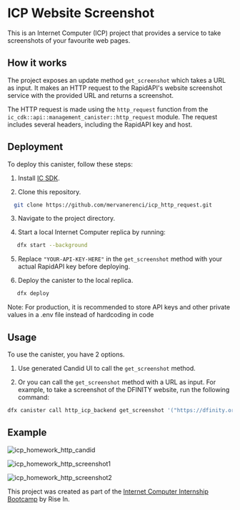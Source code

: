 # ICP Website Screenshot 

This is an Internet Computer (ICP) project that provides a service to take screenshots of your favourite web pages.

## How it works

The project exposes an update method `get_screenshot` which takes a URL as input. It makes an HTTP request to the RapidAPI's website screenshot service with the provided URL and returns a screenshot.

The HTTP request is made using the `http_request` function from the `ic_cdk::api::management_canister::http_request` module. The request includes several headers, including the RapidAPI key and host.

## Deployment

To deploy this canister, follow these steps:

1. Install [IC SDK](https://internetcomputer.org/docs/current/developer-docs/setup/install/).
   
2. Clone this repository.
 ```bash
   git clone https://github.com/mervanerenci/icp_http_request.git
```
3. Navigate to the project directory.
   
4. Start a local Internet Computer replica by running:
```bash 
   dfx start --background
``` 

5. Replace `"YOUR-API-KEY-HERE"` in the `get_screenshot` method with your actual RapidAPI key before deploying.
   
6. Deploy the canister to the local replica. 
```bash
   dfx deploy
```

Note: For production, it is recommended to store API keys and other private values in a .env file instead of hardcoding in code

## Usage

To use the canister, you have 2 options. 
1. Use generated Candid UI to call the `get_screenshot` method.

2. Or you can call the `get_screenshot` method with a URL as input. For example, to take a screenshot of the DFINITY website, run the following command:

```bash
dfx canister call http_icp_backend get_screenshot '("https://dfinity.org/")'
```



## Example


![icp_homework_http_candid](https://github.com/mervanerenci/icp_http_request/assets/101268022/78ced906-990e-4932-8556-b6d545746e5a)

![icp_homework_http_screenshot1](https://github.com/mervanerenci/icp_http_request/assets/101268022/c57dde78-6baa-4f5b-9e98-4d8423497b22)

![icp_homework_http_screenshot2](https://github.com/mervanerenci/icp_http_request/assets/101268022/e579abd3-1a82-4a50-b446-c31813a52017)





This project was created as part of the [Internet Computer Internship Bootcamp](https://www.risein.com/bootcamp-details/internet-computer-internship-bootcamp/) by Rise In.
